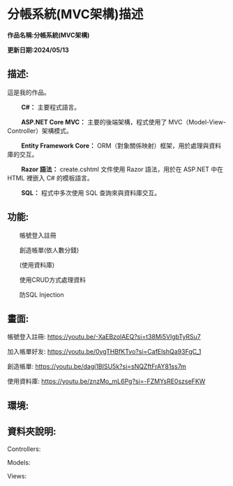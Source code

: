 # 分帳系統(MVC架構)描述

**作品名稱:分帳系統(MVC架構)**

**更新日期:2024/05/13**

## 描述:
這是我的作品。

　　 **C#：** 主要程式語言。

　　 **ASP.NET Core MVC：** 主要的後端架構，程式使用了 MVC（Model-View-Controller）架構模式。

　　 **Entity Framework Core：** ORM（對象關係映射）框架，用於處理與資料庫的交互。

　　 **Razor 語法：** create.cshtml 文件使用 Razor 語法，用於在 ASP.NET 中在 HTML 裡嵌入 C# 的模板語言。

　　 **SQL：** 程式中多次使用 SQL 查詢來與資料庫交互。

## 功能:
　　帳號登入註冊
  
　　創造帳單(依人數分錢)

　　(使用資料庫)
  
　　使用CRUD方式處理資料
  
　　防SQL Injection

## 畫面:
帳號登入註冊:
https://youtu.be/-XaEBzolAEQ?si=t38Mi5VlgbTyRSu7


加入帳單好友:
https://youtu.be/0vgTHBfKTvo?si=CafElshQa93FgC_1
	
創造帳單:
https://youtu.be/dagi1BISU5k?si=sNQZftFrAY81ss7m

使用資料庫:
https://youtu.be/znzMo_mL6Pg?si=-FZMYsRE0szseFKW

## 環境:

## 資料夾說明:
Controllers:

Models:

Views:


